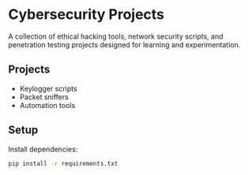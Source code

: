 # Cybersecurity Projects

A collection of ethical hacking tools, network security scripts, and penetration testing projects designed for learning and experimentation.

## Projects

- Keylogger scripts  
- Packet sniffers  
- Automation tools  

## Setup

Install dependencies:

```bash
pip install -r requirements.txt
